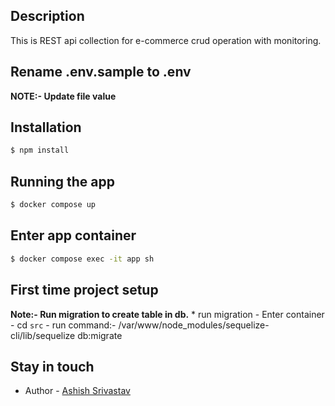 ## Description
This is REST api collection for e-commerce crud operation with monitoring.

## Rename .env.sample to .env
**NOTE:- Update file value**

## Installation

```bash
$ npm install
```

## Running the app
```bash
$ docker compose up
```

## Enter app container
```bash
$ docker compose exec -it app sh
```

## First time project setup
**Note:- Run migration to create table in db.**
    * run migration
        - Enter container
        - cd `src`
        - run command:- /var/www/node_modules/sequelize-cli/lib/sequelize db:migrate

## Stay in touch
- Author - [Ashish Srivastav](ashish.srivastav11145@gmail.com)
